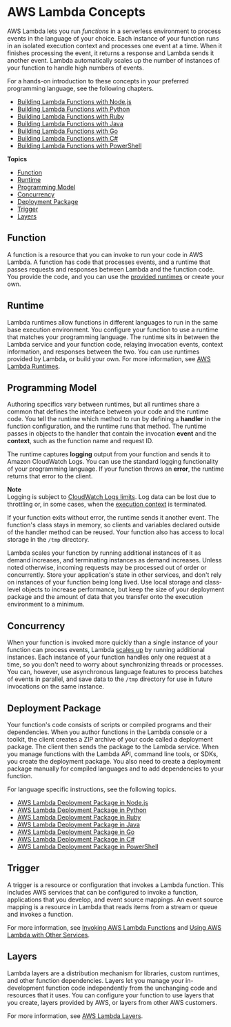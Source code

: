 # AWS Lambda Concepts<a name="gettingstarted-concepts"></a>

AWS Lambda lets you run *functions* in a serverless environment to process events in the language of your choice\. Each instance of your function runs in an isolated execution context and processes one event at a time\. When it finishes processing the event, it returns a response and Lambda sends it another event\. Lambda automatically scales up the number of instances of your function to handle high numbers of events\.

For a hands\-on introduction to these concepts in your preferred programming language, see the following chapters\.
+ [Building Lambda Functions with Node\.js](programming-model.md)
+ [Building Lambda Functions with Python](python-programming-model.md)
+ [Building Lambda Functions with Ruby](lambda-ruby.md)
+ [Building Lambda Functions with Java](java-programming-model.md)
+ [Building Lambda Functions with Go](go-programming-model.md)
+ [Building Lambda Functions with C\#](dotnet-programming-model.md)
+ [Building Lambda Functions with PowerShell](powershell-programming-model.md)

**Topics**
+ [Function](#gettingstarted-concepts-function)
+ [Runtime](#gettingstarted-concepts-runtimes)
+ [Programming Model](#gettingstarted-concepts-programmingmodel)
+ [Concurrency](#gettingstarted-concepts-concurrency)
+ [Deployment Package](#gettingstarted-concepts-package)
+ [Trigger](#gettingstarted-concepts-trigger)
+ [Layers](#gettingstarted-concepts-layers)

## Function<a name="gettingstarted-concepts-function"></a>

A function is a resource that you can invoke to run your code in AWS Lambda\. A function has code that processes events, and a runtime that passes requests and responses between Lambda and the function code\. You provide the code, and you can use the [provided runtimes](lambda-runtimes.md) or create your own\.

## Runtime<a name="gettingstarted-concepts-runtimes"></a>

Lambda runtimes allow functions in different languages to run in the same base execution environment\. You configure your function to use a runtime that matches your programming language\. The runtime sits in between the Lambda service and your function code, relaying invocation events, context information, and responses between the two\. You can use runtimes provided by Lambda, or build your own\. For more information, see [AWS Lambda Runtimes](lambda-runtimes.md)\.

## Programming Model<a name="gettingstarted-concepts-programmingmodel"></a>

Authoring specifics vary between runtimes, but all runtimes share a common that defines the interface between your code and the runtime code\. You tell the runtime which method to run by defining a **handler** in the function configuration, and the runtime runs that method\. The runtime passes in objects to the handler that contain the invocation **event** and the **context**, such as the function name and request ID\.

The runtime captures **logging** output from your function and sends it to Amazon CloudWatch Logs\. You can use the standard logging functionality of your programming language\. If your function throws an **error**, the runtime returns that error to the client\.

**Note**  
Logging is subject to [CloudWatch Logs limits](https://docs.aws.amazon.com/AmazonCloudWatch/latest/logs/cloudwatch_limits_cwl.html)\. Log data can be lost due to throttling or, in some cases, when the [execution context](running-lambda-code.md) is terminated\.

If your function exits without error, the runtime sends it another event\. The function's class stays in memory, so clients and variables declared outside of the handler method can be reused\. Your function also has access to local storage in the `/tmp` directory\.

Lambda scales your function by running additional instances of it as demand increases, and terminating instances as demand increases\. Unless noted otherwise, incoming requests may be processed out of order or concurrently\. Store your application's state in other services, and don't rely on instances of your function being long lived\. Use local storage and class\-level objects to increase performance, but keep the size of your deployment package and the amount of data that you transfer onto the execution environment to a minimum\.

## Concurrency<a name="gettingstarted-concepts-concurrency"></a>

When your function is invoked more quickly than a single instance of your function can process events, Lambda [scales up](scaling.md) by running additional instances\. Each instance of your function handles only one request at a time, so you don't need to worry about synchronizing threads or processes\. You can, however, use asynchronous language features to process batches of events in parallel, and save data to the `/tmp` directory for use in future invocations on the same instance\.

## Deployment Package<a name="gettingstarted-concepts-package"></a>

Your function's code consists of scripts or compiled programs and their dependencies\. When you author functions in the Lambda console or a toolkit, the client creates a ZIP archive of your code called a deployment package\. The client then sends the package to the Lambda service\. When you manage functions with the Lambda API, command line tools, or SDKs, you create the deployment package\. You also need to create a deployment package manually for compiled languages and to add dependencies to your function\.

For language specific instructions, see the following topics\.
+  [AWS Lambda Deployment Package in Node\.js](nodejs-create-deployment-pkg.md) 
+  [AWS Lambda Deployment Package in Python](lambda-python-how-to-create-deployment-package.md) 
+  [AWS Lambda Deployment Package in Ruby](ruby-package.md) 
+  [AWS Lambda Deployment Package in Java](lambda-java-how-to-create-deployment-package.md) 
+  [AWS Lambda Deployment Package in Go](lambda-go-how-to-create-deployment-package.md) 
+  [AWS Lambda Deployment Package in C\#](lambda-dotnet-how-to-create-deployment-package.md) 
+  [AWS Lambda Deployment Package in PowerShell](lambda-powershell-how-to-create-deployment-package.md) 

## Trigger<a name="gettingstarted-concepts-trigger"></a>

A trigger is a resource or configuration that invokes a Lambda function\. This includes AWS services that can be configured to invoke a function, applications that you develop, and event source mappings\. An event source mapping is a resource in Lambda that reads items from a stream or queue and invokes a function\.

For more information, see [Invoking AWS Lambda Functions](lambda-invocation.md) and [Using AWS Lambda with Other Services](lambda-services.md)\.

## Layers<a name="gettingstarted-concepts-layers"></a>

Lambda layers are a distribution mechanism for libraries, custom runtimes, and other function dependencies\. Layers let you manage your in\-development function code independently from the unchanging code and resources that it uses\. You can configure your function to use layers that you create, layers provided by AWS, or layers from other AWS customers\.

For more information, see [AWS Lambda Layers](configuration-layers.md)\.